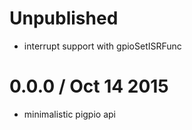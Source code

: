 Unpublished
===========

  * interrupt support with gpioSetISRFunc

0.0.0 / Oct 14 2015
===================

  * minimalistic pigpio api

